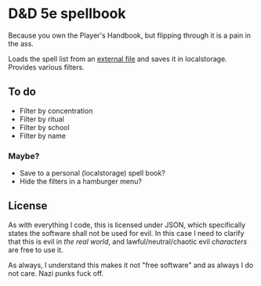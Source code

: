 # D&D 5e spellbook
Because you own the Player's Handbook, but flipping through it is a pain in the ass.

Loads the spell list from an [external file](https://www.reddit.com/r/DnD/comments/33i1hd/5e_spell_reference_mobile_app/cqocaf8/) and saves it in localstorage. Provides various filters.

## To do
* Filter by concentration
* Filter by ritual
* Filter by school
* Filter by name

### Maybe?
* Save to a personal (localstorage) spell book?
* Hide the filters in a hamburger menu?

## License
As with everything I code, this is licensed under JSON, which specifically states the software shall not be used for evil. In this case I need to clarify that this is evil in *the real world*, and lawful/neutral/chaotic evil *characters* are free to use it.

As always, I understand this makes it not "free software" and as always I do not care. Nazi punks fuck off.
